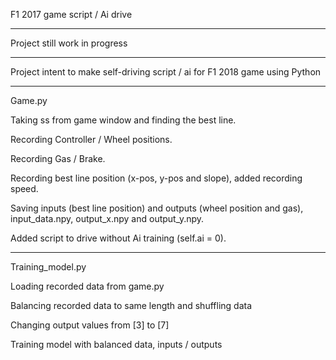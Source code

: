 F1 2017 game script / Ai drive

------------------------------

Project still work in progress

------------------------------

Project intent to make self-driving script / ai for F1 2018 game using Python

------------------------------

Game.py

Taking ss from game window and finding the best line.

Recording Controller / Wheel positions.

Recording Gas / Brake.

Recording best line position (x-pos, y-pos and slope), added recording speed.

Saving inputs (best line position) and outputs (wheel position and gas), input_data.npy, output_x.npy and output_y.npy.

Added script to drive without Ai training (self.ai = 0).

------------------------------

Training_model.py

Loading recorded data from game.py

Balancing recorded data to same length and shuffling data

Changing output values from [3] to [7]

Training model with balanced data, inputs / outputs
